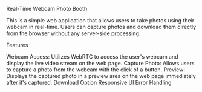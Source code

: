 Real-Time Webcam Photo Booth

This is a simple web application that allows users to take photos using their webcam in real-time. Users can capture photos and download them directly from the browser without any server-side processing.

Features

Webcam Access: Utilizes WebRTC to access the user's webcam and display the live video stream on the web page.
Capture Photo: Allows users to capture a photo from the webcam with the click of a button.
Preview: Displays the captured photo in a preview area on the web page immediately after it's captured.
Download Option
Responsive UI
Error Handling